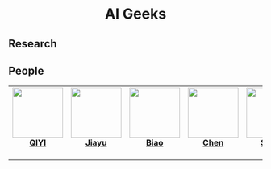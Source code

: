 <div align="center"><h1> AI Geeks </h1></div>

## Research

## People


<table>
<tbody>
<tr>
<td align="center" valign="top" width="14.28%"><a href="https://github.com/Richardqiyi"><img src="https://avatars.githubusercontent.com/u/149352748?s=96&v=4" width="100px;"/><br /><b>QIYI</b></a></td>
<td align="center" valign="top" width="14.28%"><a href="https://github.com/huangjiayu-zju"><img src="https://avatars.githubusercontent.com/u/64767522?s=96&v=4" width="100px;"/><br /><b>Jiayu</b></a></td>
<td align="center" valign="top" width="14.28%"><a href="https://scholar.google.com/citations?user=Y3SBBWMAAAAJ&hl=en&oi=sra"><img src="https://avatars.githubusercontent.com/u/113005567?s=96&v=4" width="100px;"/><br /><b>Biao</b></a></td>
<td align="center" valign="top" width="14.28%"><a href="https://github.com/hycarbon-b"><img src="https://avatars.githubusercontent.com/u/63985695?s=96&v=4" width="100px;"/><br /><b>Chen</b></a></td>
<td align="center" valign="top" width="14.28%"><a href="https://github.com/gekelly"><img src="https://avatars.githubusercontent.com/u/37037628?s=96&v=4" width="100px;"/><br /><b>Shiya</b></a></td>
<td align="center" valign="top" width="14.28%"><a href="https://github.com/jingxianer"><img src="https://avatars.githubusercontent.com/u/124252488?s=96&v=4" width="100px;"/><br /><b>anan</b></a></td>
<td align="center" valign="top" width="14.28%"><a href="https://kentcdodds.com"><img src="https://avatars.githubusercontent.com/u/1500684?v=3?s=100" width="100px;"/><br /><b>Kent C. Dodds</b></a></td>
</tr>
</tbody>
</table>


